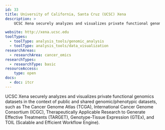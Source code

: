 ```yaml
---
id: 33
title: University of California, Santa Cruz (UCSC) Xena
description: >
    UCSC Xena securely analyzes and visualizes private functional genomics datasets in the context of public and shared genomic/phenotypic datasets, such as The Cancer Genome Atlas (TCGA), International Cancer Genome Consortium (ICGC), Therapeutically Applicable Research to Generate Effective Treatments (TARGET), Genotype-Tissue Expression (GTEx), and TOIL (Scalable and Efficient Workflow Engine).

website: http://xena.ucsc.edu
toolTypes:
  - toolType: analysis_tools/genomic_analysis
  - toolType: analysis_tools/data_visualization
researchAreas:
  - researchArea: cancer_omics
researchTypes:
  - researchType: basic
resourceAccess:
    type: open
docs:
  - doc: itcr
---
```

UCSC Xena securely analyzes and visualizes private functional genomics datasets in the context of public and shared genomic/phenotypic datasets, such as The Cancer Genome Atlas (TCGA), International Cancer Genome Consortium (ICGC), Therapeutically Applicable Research to Generate Effective Treatments (TARGET), Genotype-Tissue Expression (GTEx), and TOIL (Scalable and Efficient Workflow Engine).